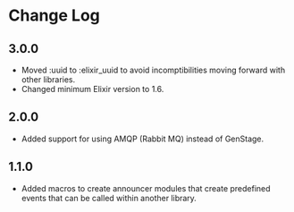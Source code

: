 # Change Log #

## 3.0.0 ##

* Moved :uuid to :elixir_uuid to avoid incomptibilities moving forward with other libraries.
* Changed minimum Elixir version to 1.6.

## 2.0.0 ##

* Added support for using AMQP (Rabbit MQ) instead of GenStage.

## 1.1.0 ##

* Added macros to create announcer modules that create predefined events that can be called within another library.
